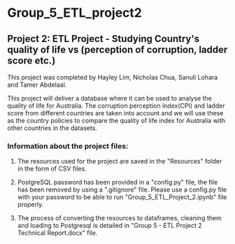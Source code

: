 # Group_5_ETL_project2

## Project 2: ETL Project - Studying Country's quality of life vs (perception of corruption, ladder score etc.)

This project was completed by Hayley Lim, Nicholas Chua, Sanuli Lohara and Tamer Abdelaal.

This project will deliver a database where it can be used to analyse the quality of life for Australia.
The corruption perception index(CPI) and ladder score from different countries are taken into account and we will use these as the country policies to compare the quality of life index for Australia with other countries in the datasets.

### Information about the project files:

1. The resources used for the project are saved in the "Resources" folder in the form of CSV files.

2. PostgreSQL password has been provided in a "config.py" file, the file has been removed by using a ".gitignore" file. Please use a config.py file with your password to be able to run  "Group_5_ETL_Project_2.ipynb" file properly.

3. The process of converting the resources to dataframes, cleaning them and loading to Postgresql is detailed in "Group 5 - ETL Project 2 Technical Report.docx" file.
